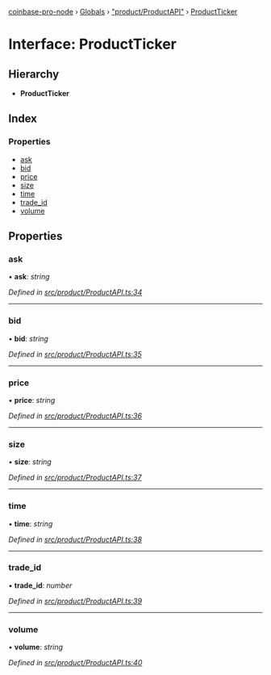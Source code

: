 [coinbase-pro-node](../README.md) › [Globals](../globals.md) › ["product/ProductAPI"](../modules/_product_productapi_.md) › [ProductTicker](_product_productapi_.productticker.md)

# Interface: ProductTicker

## Hierarchy

- **ProductTicker**

## Index

### Properties

- [ask](_product_productapi_.productticker.md#ask)
- [bid](_product_productapi_.productticker.md#bid)
- [price](_product_productapi_.productticker.md#price)
- [size](_product_productapi_.productticker.md#size)
- [time](_product_productapi_.productticker.md#time)
- [trade_id](_product_productapi_.productticker.md#trade_id)
- [volume](_product_productapi_.productticker.md#volume)

## Properties

### ask

• **ask**: _string_

_Defined in [src/product/ProductAPI.ts:34](https://github.com/bennyn/coinbase-pro-node/blob/d0dceee/src/product/ProductAPI.ts#L34)_

---

### bid

• **bid**: _string_

_Defined in [src/product/ProductAPI.ts:35](https://github.com/bennyn/coinbase-pro-node/blob/d0dceee/src/product/ProductAPI.ts#L35)_

---

### price

• **price**: _string_

_Defined in [src/product/ProductAPI.ts:36](https://github.com/bennyn/coinbase-pro-node/blob/d0dceee/src/product/ProductAPI.ts#L36)_

---

### size

• **size**: _string_

_Defined in [src/product/ProductAPI.ts:37](https://github.com/bennyn/coinbase-pro-node/blob/d0dceee/src/product/ProductAPI.ts#L37)_

---

### time

• **time**: _string_

_Defined in [src/product/ProductAPI.ts:38](https://github.com/bennyn/coinbase-pro-node/blob/d0dceee/src/product/ProductAPI.ts#L38)_

---

### trade_id

• **trade_id**: _number_

_Defined in [src/product/ProductAPI.ts:39](https://github.com/bennyn/coinbase-pro-node/blob/d0dceee/src/product/ProductAPI.ts#L39)_

---

### volume

• **volume**: _string_

_Defined in [src/product/ProductAPI.ts:40](https://github.com/bennyn/coinbase-pro-node/blob/d0dceee/src/product/ProductAPI.ts#L40)_
